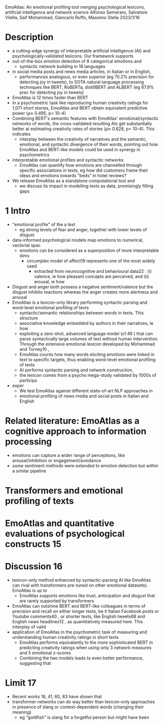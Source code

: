 EmoAtlas: An emotional profiling tool
  merging psychological lexicons, artificial intelligence and network science
Alfonso Semeraro, Salvatore Vilella, Saif Mohammad, Giancarlo Ruffo, Massimo Stella
2023/1/16

# Description

* a cutting-edge synergy of interpretable artificial intelligence (AI) and
  psychologically-validated lexicons. Our framework supports
* out-of-the-box emotion detection of 8 categorical emotions and
  * syntactic network building in 18 languages
* in social media posts and news media articles, in Italian or in English,
  * performances analogous, or even superior (eg 70.2% precision for detecting
    joy in tweets), to SOTA natural language processing techniques like BERT,
    RoBERTa, distillBERT and ALBERT (eg 67.9% prec for detecting joy in tweets)
* EmoAtlas is 12 times faster than BERT
* In a psychometric task like reproducing human creativity ratings for 1,071
  short stories, EmoAtlas and BERT obtain equivalent predictive power
  (ρ≈ 0.495, p< 10-4)
* Combining BERT's semantic features with EmoAtlas' emotional/syntactic
  networks of words, the cross-validated resulting AIs get substantially better
  at estimating creativity rates of stories (ρ≈ 0.628, p< 10-4). This indicates
  * interplay between the creativity of narratives and the semantic, emotional,
    and syntactic divergence of their words, pointing out how
    EmoAtlas and BERT-like models could be used in synergy in psychometrics
* interpretable emotional profiles and syntactic networks
  * EmoAtlas can quantify how emotions are channelled through specific
    associations in texts, eg how did customers frame their ideas and emotions
    towards "beds" in hotel reviews? 
* We release EmoAtlas as a standalone computational tool and 
  * we discuss its impact in modelling texts as data, promisingly filling gaps

# 1 Intro

* "emotional profile" of the a text
  * eg strong levels of fear and anger, together with lower levels of disgust
* data-informed psychological models map emotions to numerical, vectorial spac
  * emotions can be considered as a superposition of more interpretable dims 
    * circumplex model of affect19 represents one of the most widely used
      * extracted from neurocognitive and behavioural data22 : (i) valence,
        ie how pleasant concepts are perceived, and (ii) arousal, ie how
* Disgust and anger both possess a negative sentiment/valence but the disgust
  inhibits reactions whereas the anger creates more alertness and arousal
* EmoAtlas is a lexicon-only library performing syntactic parsing and
  word-level emotional profiling of texts
  * syntactic/semantic relationships between words in texts. This structure
  * associative knowledge embedded by authors in their narratives, ie how
  * exploiting a zero-shot, advanced language model (cf.46 ) that can parse
    syntactically large volumes of text without human intervention. Through the
    extensive emotional lexicon developed by Mohammad and Turney10 ,
  * EmoAtlas counts how many words eliciting emotions were linked in text to
    specific targets, thus enabling word-level emotional profiling of texts
  * AI performs syntactic parsing and network construction,
  * the lexicon comes from a psycho mega-study validated by 1000s of particips
* exper
  * We test EmoAtlas against different state-of-art NLP approaches in
  * emotional profiling of news media and social posts in Italian and English

# Related literature: EmoAtlas as a cognitive approach to information processing

* emotions can capture a wider range of perceptions, like
  arousal/inhibition or engagement/avoidance
* some sentiment methods were extended to emotion detection
  but within a similar pipeline

# Transformers and emotional profiling of texts

# EmoAtlas and quantitative evaluations of psychological constructs 15

# Discussion 16

* lexicon-only method enhanced by syntactic-parsing AI like EmoAtlas can rival
  with transformers pre-tuned on other emotional datasets). EmoAtlas is up to
  * EmoAtlas supports emotions like trust, anticipation and disgust
    that are rarely supported by transformers
* EmoAtlas can outshine BERT and BERT-like colleagues in terms of precision and
  recall on either longer texts, be it Italian Facebook posts or Youtube
  comments40 , or shorter texts, like English tweets68 and English news
  headlines12 , as quantitatively measured here. This interplay of valid
* application of EmoAtlas in the psychometric task of measuring and
  understanding human creativity ratings in short texts
  * EmoAtlas performs equivalently to the more sophisticated BERT in predicting
    creativity ratings when using only 3 network measures and 5 emotional
    z-scores
  * Combining the two models leads to even better performance, suggesting that

# Limit 17

* Recent works 16, 41, 60, 83 have shown that
* transformer networks can do way better than lexicon-only approaches in
  presence of slang or context-dependent words (changing their meaning)
  * eg "goldfish" is slang for a forgetful person but might have been
